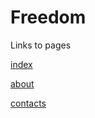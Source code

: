 # Freedom
Links to pages

[index](https://rawgit.com/space2pacman-templates/freedom/master/build/index.html)

[about](https://rawgit.com/space2pacman-templates/freedom/master/build/about.html)

[contacts](https://rawgit.com/space2pacman-templates/freedom/master/build/contacts.html)
